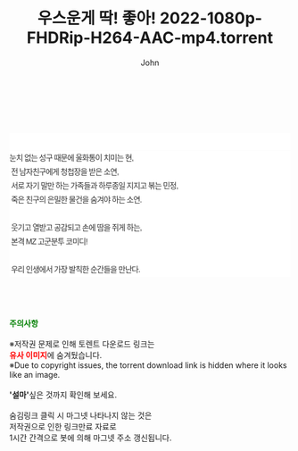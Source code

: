 ﻿---
layout: post
title:  "우스운게 딱! 좋아! 2022-1080p-FHDRip-H264-AAC-mp4.torrent"
author: John
categories: [ 영화 ]
tags: [  ]
image:  
description: "우스운게 딱! 좋아! 2022-1080p-FHDRip-H264-AAC-mp4 torrent 정보 공유"
toc: true
toc_sticky: true
---

<br>
<div class="view-img">
<a class="view_image" href="http://torrentmobile61.com/bbs/view_image.php?fn=%2Fdata%2Ffile%2Fmovie%2F3735183265_ZmR6is1A_c921bd2b9968756c5517e5507582972df37b40ed.jpg" target="_blank"><img alt="" class="img-tag" content="http://torrentmobile61.com/data/file/movie/3735183265_ZmR6is1A_c921bd2b9968756c5517e5507582972df37b40ed.jpg" itemprop="image" src="http://torrentmobile61.com/data/file/movie/3735183265_ZmR6is1A_c921bd2b9968756c5517e5507582972df37b40ed.jpg"/></a><a class="view_image" href="http://torrentmobile61.com/bbs/view_image.php?fn=%2Fdata%2Ffile%2Fmovie%2F3735183265_FD9SK7j6_94dc8ae84dd92e7e9f9ac967c5f3f61a7e00d391.jpg" target="_blank"><img alt="" class="img-tag" content="http://torrentmobile61.com/data/file/movie/3735183265_FD9SK7j6_94dc8ae84dd92e7e9f9ac967c5f3f61a7e00d391.jpg" itemprop="image" src="http://torrentmobile61.com/data/file/movie/3735183265_FD9SK7j6_94dc8ae84dd92e7e9f9ac967c5f3f61a7e00d391.jpg"/></a></div><div class="view-content" itemprop="description">
<p><br/></p><div class="title_area" style="margin:0px 0px 9px;padding:0px;list-style:none;font-family:'나눔고딕', NanumGothic, '돋움', Dotum, Helvetica, 'AppleSDGothicNeo-Medium', AppleGothic, sans-serif;height:30px;float:none;background-color:rgb(255,255,255);"><h4 class="h_story" style="margin:5px 10px 0px 0px;padding:0px;list-style:none;font-family:'돋움', sans-serif;height:18px;width:49px;background:url(&quot;https://ssl.pstatic.net/static/movie/2020/10/h_tx_sp5.png&quot;) no-repeat 0px -17px;float:left;"><strong class="blind" style="margin:0px;padding:0px;list-style:none;font-size:0px;font-family:inherit;color:inherit;width:1px;height:1px;line-height:0;">줄거리</strong></h4></div><p class="con_tx" style="margin-top:-7px;margin-bottom:-6px;list-style:none;font-size:14px;font-family:'나눔고딕', NanumGothic, '돋움', Dotum, Helvetica, 'AppleSDGothicNeo-Medium', AppleGothic, sans-serif;color:rgb(51,51,51);background-image:url(&quot;https://ssl.pstatic.net/static/movie/2014/01/blank.gif&quot;);letter-spacing:-1px;line-height:25px;background-color:rgb(255,255,255);">눈치 없는 성구 때문에 울화통이 치미는 현,<br style="list-style:none;font-size:12px;font-family:'돋움', sans-serif;color:rgb(0,0,0);"/> 전 남자친구에게 청첩장을 받은 소연,<br style="list-style:none;font-size:12px;font-family:'돋움', sans-serif;color:rgb(0,0,0);"/> 서로 자기 말만 하는 가족들과 하루종일 지지고 볶는 민정,<br style="list-style:none;font-size:12px;font-family:'돋움', sans-serif;color:rgb(0,0,0);"/> 죽은 친구의 은밀한 물건을 숨겨야 하는 소연.<br style="list-style:none;font-size:12px;font-family:'돋움', sans-serif;color:rgb(0,0,0);"/> <br style="list-style:none;font-size:12px;font-family:'돋움', sans-serif;color:rgb(0,0,0);"/> 웃기고 열받고 공감되고 손에 땀을 쥐게 하는,<br style="list-style:none;font-size:12px;font-family:'돋움', sans-serif;color:rgb(0,0,0);"/> 본격 MZ 고군분투 코미디!<br style="list-style:none;font-size:12px;font-family:'돋움', sans-serif;color:rgb(0,0,0);"/> <br style="list-style:none;font-size:12px;font-family:'돋움', sans-serif;color:rgb(0,0,0);"/> 우리 인생에서 가장 발칙한 순간들을 만난다.</p> </div>
    
<br><br><br>
<p data-ke-size="size16"><b><span style="color: green;">주의사항</span></b><br /><br />※저작권 문제로 인해 토렌트 다운로드 링크는<br /><b><span style="color: red;">유사 이미지</span></b>에 숨겨뒀습니다.<br />※Due to copyright issues, the torrent download link is hidden where it looks like an image.<br /><br /><b>'설마'</b>싶은 것까지 확인해 보세요.<br /><br />숨김링크 클릭 시 마그넷 나타나지 않는 것은<br />저작권으로 인한 링크만료 자료로<br />1시간 간격으로 봇에 의해 마그넷 주소 갱신됩니다.</p>
